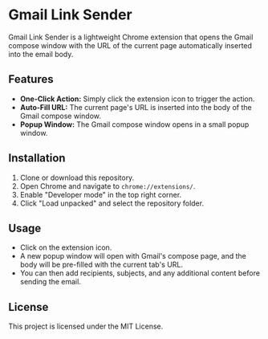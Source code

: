 # Gmail Link Sender

Gmail Link Sender is a lightweight Chrome extension that opens the Gmail compose window with the URL of the current page automatically inserted into the email body.

## Features

- **One-Click Action:** Simply click the extension icon to trigger the action.
- **Auto-Fill URL:** The current page's URL is inserted into the body of the Gmail compose window.
- **Popup Window:** The Gmail compose window opens in a small popup window.

## Installation

1. Clone or download this repository.
2. Open Chrome and navigate to `chrome://extensions/`.
3. Enable "Developer mode" in the top right corner.
4. Click "Load unpacked" and select the repository folder.

## Usage

- Click on the extension icon.
- A new popup window will open with Gmail's compose page, and the body will be pre-filled with the current tab's URL.
- You can then add recipients, subjects, and any additional content before sending the email.

## License

This project is licensed under the MIT License.
